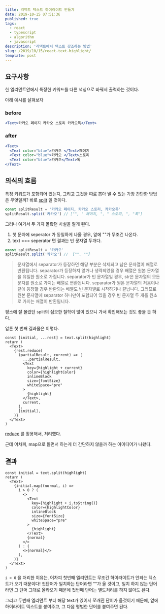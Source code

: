 ```yaml
---
title: 리액트 텍스트 하이라이트 만들기
date: 2019-10-15 07:51:36
published: true
tags:
  - react
  - typescript
  - algorithm
  - javascript
description: '리액트에서 텍스트 강조하는 방법'
slug: /2019/10/15/react-text-highlight/
template: post
---
```


## 요구사항

한 엘리먼트안에서 특정한 키워드를 다른 색싱으로 바꿔서 출력하는 것이다.

아래 예시를 살펴보자

### before

```jsx
<Text>카카오 페이지 카카오 스토리 카카오톡</Text>
```

### after

```jsx
<Text>
  <Text color="blue">카카오 </Text>페이지
  <Text color="blue">카카오 </Text>스토리
  <Text color="blue">카카오</Text>톡
</Text>
```

## 의식의 흐름

특정 키워드가 포함되어 있는지, 그리고 그것을 따로 뽑아 낼 수 있는 가장 간단한 방법은 무엇일까? 바로 [split](https://developer.mozilla.org/ko/docs/Web/JavaScript/Reference/Global_Objects/String/split) 일 것이다.

```javascript
const splitResult = '카카오 페이지, 카카오 스토리, 카카오톡'
splitResult.split('카카오') // ["", " 페이지, ", " 스토리, ", "톡"]
```

그러나 여기서 두 가지 몰랐던 사실을 알게 된다.

1. 첫 문자에 seperator 가 동일하게 나올 경우, 앞에 ""가 무조건 나온다.
2. text === seperator 면 결과는 빈 문자열 두개다.

```javascript
const splitResult = '카카오'
splitResult.split('카카오') //  ["", ""]
```

> 문자열에서 separator가 등장하면 해당 부분은 삭제되고 남은 문자열이 배열로 반환됩니다. separator가 등장하지 않거나 생략되었을 경우 배열은 원본 문자열을 유일한 원소로 가집니다. separator가 빈 문자열일 경우, str은 문자열의 모든 문자를 원소로 가지는 배열로 변환됩니다. separator가 원본 문자열의 처음이나 끝에 등장할 경우 반환되는 배열도 빈 문자열로 시작하거나 끝납니다. 그러므로 원본 문자열에 separator 하나만이 포함되어 있을 경우 빈 문자열 두 개를 원소로 가지는 배열이 반환됩니다.

평소에 잘 몰랐던 split의 심오한 철학이 많이 있으니 가서 확인해보는 것도 좋을 듯 하다.

암튼 첫 번째 결과물은 이렇다.

```tsx
const [initial, ...rest] = text.split(highlight)
return (
  <Text>
    {rest.reduce(
      (partialResult, current) => [
        ...partialResult,
        <Text
          key={highlight + current}
          color={highlightColor}
          inlineBlock
          size={fontSize}
          whiteSpace="pre"
        >
          {highlight}
        </Text>,
        current,
      ],
      [initial],
    )}
  </Text>
)
```

[reduce](https://developer.mozilla.org/ko/docs/Web/JavaScript/Reference/Global_Objects/Array/Reduce) 를 활용해서, 처리했다.

근데 어차피, map으로 돌면서 하는게 더 간단하지 않을까 하는 아이디어가 나왔다.

## 결과

```tsx
const initial = text.split(highlight)
return (
  <Text>
    {initial.map((normal, i) =>
      i > 0 ? (
        <>
          <Text
            key={highlight + i.toString()}
            color={highlightColor}
            inlineBlock
            size={fontSize}
            whiteSpace="pre"
          >
            {highlight}
          </Text>
          {normal}
        </>
      ) : (
        <>{normal}</>
      ),
    )}
  </Text>
)
```

`i > 0` 을 처리한 이유는, 어차피 첫번째 엘리먼트는 무조건 하이라이트가 안되는 텍스트가 오기 때문이다! 첫단어가 일치하는 단어라면 ""가 올 것이고, 일치 하지 않는 단어라면 그 단어 그대로 올라오기 때문에 첫번째 단어는 별도처리를 하지 않아도 된다.

그리고 두번째 엘리먼트 부터 해당 text가 있어서 쪼개진 단어가 올것이기 때문에, 앞에 하이라이트 텍스트를 붙여주고, 그 다음 평범한 단어를 붙여주면 된다.
